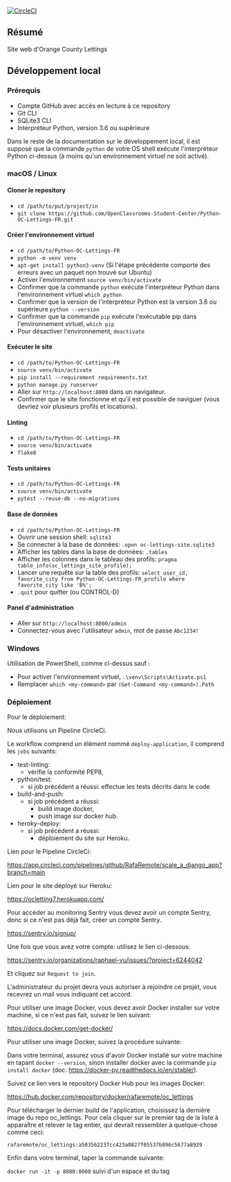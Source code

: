 [![CircleCI](https://circleci.com/gh/RafaRemote/P13_oc_lettings_site_redone/tree/main.svg?style=svg)](https://circleci.com/gh/RafaRemote/scale_a_django_app/tree/main)


## Résumé

Site web d'Orange County Lettings

## Développement local

### Prérequis

- Compte GitHub avec accès en lecture à ce repository
- Git CLI
- SQLite3 CLI
- Interpréteur Python, version 3.6 ou supérieure

Dans le reste de la documentation sur le développement local, il est supposé que la commande `python` de votre OS shell exécute l'interpréteur Python ci-dessus (à moins qu'un environnement virtuel ne soit activé).

### macOS / Linux

#### Cloner le repository

- `cd /path/to/put/project/in`
- `git clone https://github.com/OpenClassrooms-Student-Center/Python-OC-Lettings-FR.git`

#### Créer l'environnement virtuel

- `cd /path/to/Python-OC-Lettings-FR`
- `python -m venv venv`
- `apt-get install python3-venv` (Si l'étape précédente comporte des erreurs avec un paquet non trouvé sur Ubuntu)
- Activer l'environnement `source venv/bin/activate`
- Confirmer que la commande `python` exécute l'interpréteur Python dans l'environnement virtuel
`which python`
- Confirmer que la version de l'interpréteur Python est la version 3.6 ou supérieure `python --version`
- Confirmer que la commande `pip` exécute l'exécutable pip dans l'environnement virtuel, `which pip`
- Pour désactiver l'environnement, `deactivate`

#### Exécuter le site

- `cd /path/to/Python-OC-Lettings-FR`
- `source venv/bin/activate`
- `pip install --requirement requirements.txt`
- `python manage.py runserver`
- Aller sur `http://localhost:8000` dans un navigateur.
- Confirmer que le site fonctionne et qu'il est possible de naviguer (vous devriez voir plusieurs profils et locations).

#### Linting

- `cd /path/to/Python-OC-Lettings-FR`
- `source venv/bin/activate`
- `flake8`

#### Tests unitaires

- `cd /path/to/Python-OC-Lettings-FR`
- `source venv/bin/activate`
- `pytest --reuse-db --no-migrations`


#### Base de données

- `cd /path/to/Python-OC-Lettings-FR`
- Ouvrir une session shell: `sqlite3`
- Se connecter à la base de données: `.open oc-lettings-site.sqlite3`
- Afficher les tables dans la base de données: `.tables`
- Afficher les colonnes dans le tableau des profils: `pragma table_info(oc_lettings_site_profile);`
- Lancer une requête sur la table des profils: `select user_id, favorite_city from Python-OC-Lettings-FR_profile where favorite_city like 'B%';`
- `.quit` pour quitter (ou CONTROL-D)

#### Panel d'administration

- Aller sur `http://localhost:8000/admin`
- Connectez-vous avec l'utilisateur `admin`, mot de passe `Abc1234!`

### Windows

Utilisation de PowerShell, comme ci-dessus sauf :

- Pour activer l'environnement virtuel, `.\venv\Scripts\Activate.ps1` 
- Remplacer `which <my-command>` par `(Get-Command <my-command>).Path`

### Déploiement

Pour le déploiement: 

Nous utilisons un Pipeline CircleCi.



Le workflow comprend un élément nommé `deploy-application`, il comprend les `jobs` suivants:

- test-linting:
  - vérifie la conformité PEP8,
- python/test:
  - si job précédent a réussi: effectue les tests décrits dans le code
- build-and-push:
  - si job précédent a réussi: 
    - build image docker,
    - push image sur docker hub.
- heroky-deploy:
  - si job précédent a réussi:
    - déploiement du site sur Heroku.

Lien pour le Pipeline CircleCi: 

https://app.circleci.com/pipelines/github/RafaRemote/scale_a_django_app?branch=main  

Lien pour le site déployé sur Heroku:  

https://ocletting7.herokuapp.com/  

Pour accéder au monitoring Sentry vous devez avoir un compte Sentry, donc si ce n'est pas déjà fait, créer un compte Sentry.  

https://sentry.io/signup/  

Une fois que vous avez votre compte: utilisez le lien ci-dessous:  

https://sentry.io/organizations/raphael-vu/issues/?project=6244042  

Et cliquez sur `Request to join`.  

L'administrateur du projet devra vous autoriser à rejoindre ce projet, vous recevrez un mail vous indiquant cet accord.  


Pour utiliser une image Docker, vous devez avoir Docker installer sur votre machine, si ce n'est pas fait, suivez le lien suivant:  

https://docs.docker.com/get-docker/  

Pour utiliser une image Docker, suivez la procédure suivante:  

Dans votre terminal, assurez vous d'avoir Docker installé sur votre machine en tapant `docker --version`, sinon installer docker avec la commande `pip install docker` (doc: https://docker-py.readthedocs.io/en/stable/).  


Suivez ce lien vers le repository Docker Hub pour les images Docker:  

https://hub.docker.com/repository/docker/rafaremote/oc_lettings  

Pour télécharger le dernier build de l'application, choisissez la dernière image du repo oc_lettings. Pour cela cliquer sur le premier tag de la liste à apparaître et relever le tag entier, qui devrait ressembler à quelque-chose comme ceci:  

`rafaremote/oc_lettings:a503562237cc423a0827f05537b896c5677a8929`  

Enfin dans votre terminal, taper la commande suivante:  

`docker run -it -p 8000:8000` suivi d'un espace et du tag  